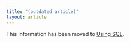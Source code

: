 ```yaml
---
title: "(outdated article)"
layout: article
---
```


This information has been moved to [Using SQL](using_sql.html#clojure-identifiers-and-sql-entities).
